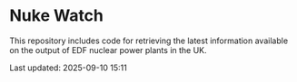 # Nuke Watch

This repository includes code for retrieving the latest information available on the output of EDF nuclear power plants in the UK.

Last updated: 2025-09-10 15:11